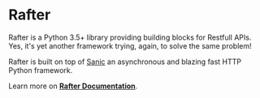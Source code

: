 Rafter
======

Rafter is a Python 3.5+ library providing building blocks for Restfull APIs.
Yes, it's yet another framework trying, again, to solve the same problem!

Rafter is built on top of [Sanic](https://sanic.readthedocs.io/) an
asynchronous and blazing fast HTTP Python framework.

Learn more on **[Rafter Documentation](https://rafter.readthedocs.io/)**.
